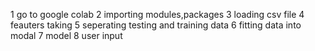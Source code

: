 1 go to google colab
2 importing modules,packages
3 loading csv file
4 feauters taking
5 seperating testing and training data
6 fitting data into modal
7 model
8 user input
